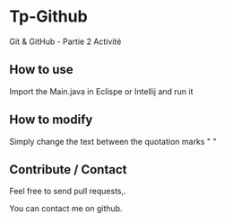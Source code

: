 # Tp-Github
Git &amp; GitHub - Partie 2 Activité



How to use
---

Import the Main.java in Eclispe or Intellij and run it

How to modify
---

Simply change the text between the quotation marks " "


Contribute / Contact
---

Feel free to send pull requests,.

You can contact me on github.
